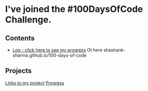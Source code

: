 # I've joined the #100DaysOfCode Challenge.

## Contents
* [Log - click here to see my progress](log.md)
Ot here shashank-sharma.github.io/100-days-of-code

## Projects

[Links to my project](https://shashank-sharma.github.io)
[Progress](https://shashank-sharma.github.io/100-days-of-code)

